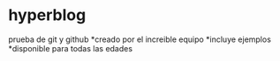 # hyperblog
prueba de git y github
*creado por el increible equipo
*incluye ejemplos
*disponible para todas las edades